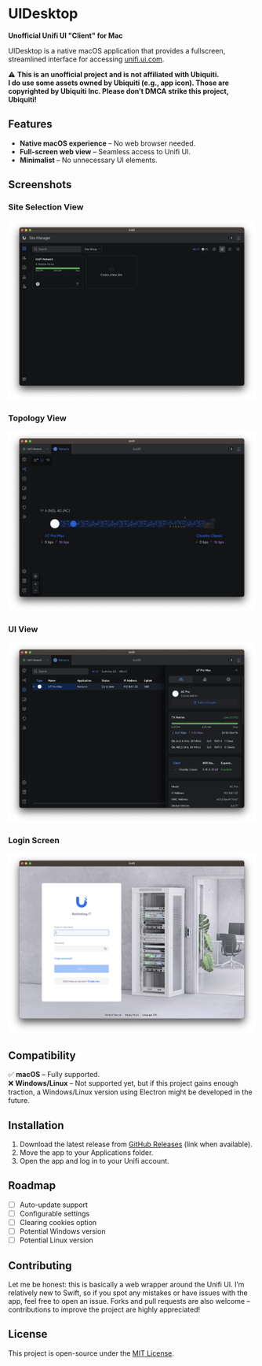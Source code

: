 # UIDesktop  

**Unofficial Unifi UI "Client" for Mac**  

UIDesktop is a native macOS application that provides a fullscreen, streamlined interface for accessing [unifi.ui.com](https://unifi.ui.com).  

⚠️ **This is an unofficial project and is not affiliated with Ubiquiti.**  
**I do use some assets owned by Ubiquiti (e.g., app icon). Those are copyrighted by Ubiquiti Inc. Please don’t DMCA strike this project, Ubiquiti!**  

## Features  
- **Native macOS experience** – No web browser needed.  
- **Full-screen web view** – Seamless access to Unifi UI.  
- **Minimalist** – No unnecessary UI elements.  

## Screenshots  

### Site Selection View
![Demo Screenshot](https://github.com/wicorn29/uidesktop/blob/main/readmestuff/demo.png?raw=true)  

### Topology View
![Main Demo Screenshot](https://github.com/wicorn29/uidesktop/blob/main/readmestuff/maindemo.png?raw=true)  

### UI View
![AP Demo Screenshot](https://github.com/wicorn29/uidesktop/blob/main/readmestuff/apdemo.png?raw=true)  

### Login Screen
![Login Screenshot](https://github.com/wicorn29/uidesktop/blob/main/readmestuff/login.png?raw=true)  

## Compatibility  
✅ **macOS** – Fully supported.  
❌ **Windows/Linux** – Not supported yet, but if this project gains enough traction, a Windows/Linux version using Electron might be developed in the future.  

## Installation  
1. Download the latest release from [GitHub Releases](#) (link when available).  
2. Move the app to your Applications folder.  
3. Open the app and log in to your Unifi account.  

## Roadmap  
- [ ] Auto-update support  
- [ ] Configurable settings  
- [ ] Clearing cookies option  
- [ ] Potential Windows version  
- [ ] Potential Linux version  

## Contributing  
Let me be honest: this is basically a web wrapper around the Unifi UI. I’m relatively new to Swift, so if you spot any mistakes or have issues with the app, feel free to open an issue. Forks and pull requests are also welcome – contributions to improve the project are highly appreciated!  

## License  
This project is open-source under the [MIT License](LICENSE).
